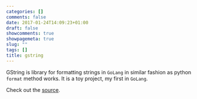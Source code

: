 ```yaml
---
categories: []
comments: false
date: 2017-01-24T14:09:23+01:00
draft: false
showcomments: true
showpagemeta: true
slug: ""
tags: []
title: gstring
---
```


GString is library for formatting strings in `GoLang` in similar fashion as 
python `format` method works. It is a toy project, my first in `GoLang`.

Check out the [source](https://github.com/delicb/gstring).
